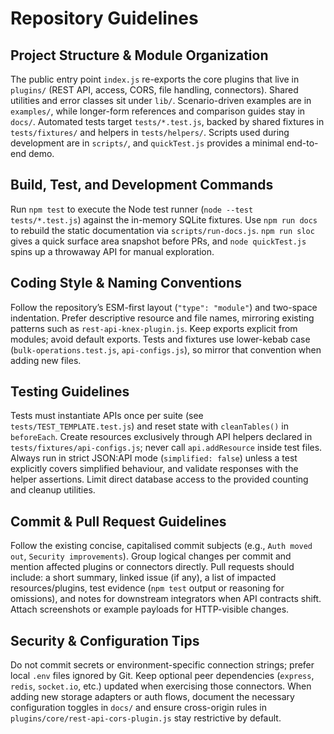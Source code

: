 # Repository Guidelines

## Project Structure & Module Organization
The public entry point `index.js` re-exports the core plugins that live in `plugins/` (REST API, access, CORS, file handling, connectors). Shared utilities and error classes sit under `lib/`. Scenario-driven examples are in `examples/`, while longer-form references and comparison guides stay in `docs/`. Automated tests target `tests/*.test.js`, backed by shared fixtures in `tests/fixtures/` and helpers in `tests/helpers/`. Scripts used during development are in `scripts/`, and `quickTest.js` provides a minimal end-to-end demo.

## Build, Test, and Development Commands
Run `npm test` to execute the Node test runner (`node --test tests/*.test.js`) against the in-memory SQLite fixtures. Use `npm run docs` to rebuild the static documentation via `scripts/run-docs.js`. `npm run sloc` gives a quick surface area snapshot before PRs, and `node quickTest.js` spins up a throwaway API for manual exploration.

## Coding Style & Naming Conventions
Follow the repository’s ESM-first layout (`"type": "module"`) and two-space indentation. Prefer descriptive resource and file names, mirroring existing patterns such as `rest-api-knex-plugin.js`. Keep exports explicit from modules; avoid default exports. Tests and fixtures use lower-kebab case (`bulk-operations.test.js`, `api-configs.js`), so mirror that convention when adding new files.

## Testing Guidelines
Tests must instantiate APIs once per suite (see `tests/TEST_TEMPLATE.test.js`) and reset state with `cleanTables()` in `beforeEach`. Create resources exclusively through API helpers declared in `tests/fixtures/api-configs.js`; never call `api.addResource` inside test files. Always run in strict JSON:API mode (`simplified: false`) unless a test explicitly covers simplified behaviour, and validate responses with the helper assertions. Limit direct database access to the provided counting and cleanup utilities.

## Commit & Pull Request Guidelines
Follow the existing concise, capitalised commit subjects (e.g., `Auth moved out`, `Security improvements`). Group logical changes per commit and mention affected plugins or connectors directly. Pull requests should include: a short summary, linked issue (if any), a list of impacted resources/plugins, test evidence (`npm test` output or reasoning for omissions), and notes for downstream integrators when API contracts shift. Attach screenshots or example payloads for HTTP-visible changes.

## Security & Configuration Tips
Do not commit secrets or environment-specific connection strings; prefer local `.env` files ignored by Git. Keep optional peer dependencies (`express`, `redis`, `socket.io`, etc.) updated when exercising those connectors. When adding new storage adapters or auth flows, document the necessary configuration toggles in `docs/` and ensure cross-origin rules in `plugins/core/rest-api-cors-plugin.js` stay restrictive by default.
